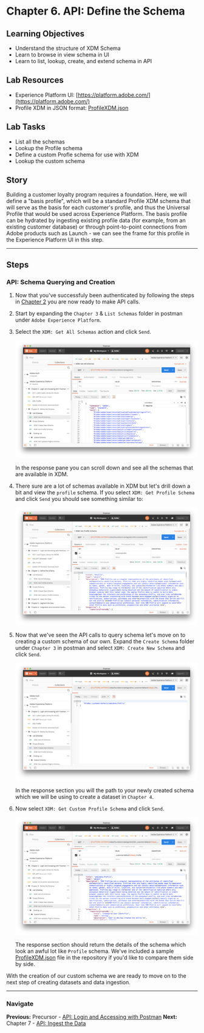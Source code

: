 # Chapter 6. API: Define the Schema

## Learning Objectives

- Understand the structure of XDM Schema
- Learn to browse in view schema in UI
- Learn to list, lookup, create, and extend schema in API

## Lab Resources

- Experience Platform UI: [https://platform.adobe.com/](https://platform.adobe.com/)
- Profile XDM in JSON format: [ProfileXDM.json](data/profileXDM.json)

## Lab Tasks

- List all the schemas
- Lookup the Profile schema
- Define a custom Profle schema for use with XDM
- Lookup the custom schema

## Story

Building a customer loyalty program requires a foundation. Here, we will define a "basis profile", which will be a standard Profile XDM schema that will serve as the basis for each customer's profile, and thus the Universal Profile that would be used across Experience Platform. The basis profile can be hydrated by ingesting existing profile data (for example, from an existing customer database) or through point-to-point connections from Adobe products such as Launch - we can see the frame for this profile in the Experience Platform UI in this step.

---

## Steps

### API: Schema Querying and Creation

1. Now that you've successfuly been authenticated by following the steps in [Chapter 2](chapters/chapter-2.md) you are now ready to make API calls.
1. Start by expanding the `Chapter 3` & `List Schemas` folder in postman under `Adobe Experience Platform`.
1. Select the `XDM: Get All Schemas` action and click `Send`.

   ![](/images/chapter-3/get_all_schemas.png)

   In the response pane you can scroll down and see all the schemas that are available in XDM.

1. There sure are a lot of schemas available in XDM but let's drill down a bit and view the `profile` schema. If you select `XDM: Get Profile Schema` and click `Send` you should see something similar to:

   ![](/images/chapter-3/get_profile_schema.png)

1. Now that we've seen the API calls to query schema let's move on to creating a custom schema of our own. Expand the `Create Schema` folder under `Chapter 3` in postman and select `XDM: Create New Schema` and click `Send`.

   ![](/images/chapter-3/create_schema.png)

   In the response section you will the path to your newly created schema which we will be using to create a dataset in `Chapter 4`.

1. Now select `XDM: Get Custom Profile Schema` and click `Send`.

   ![](/images/chapter-3/get_custom_profile_schema.png)

   The response section should return the details of the schema which look an awful lot like `Profile` schema. We've included a sample [ProfileXDM.json](data/profileXDM.json) file in the repository if you'd like to compare them side by side.

With the creation of our custom schema we are ready to move on to the next step of creating datasets and data ingestion.

---

### Navigate

**Previous:** Precursor - [API: Login and Accessing with Postman](chapter-6-precursor.md)
**Next:** Chapter 7 - [API: Ingest the Data](chapter-7.md)
